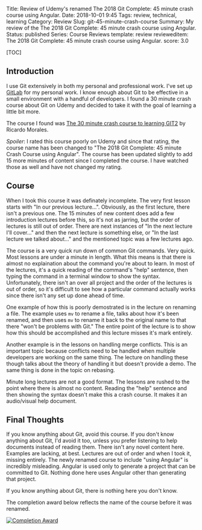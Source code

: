 Title: Review of Udemy's renamed The 2018 Git Complete: 45 minute crash course using Angular.
Date: 2018-10-01 9:45
Tags: review, technical, learning
Category: Review
Slug: git-45-minute-crash-course
Summary: My review of the The 2018 Git Complete: 45 minute crash course using Angular.  
Status: published
Series: Course Reviews
template: review
revieweditem: The 2018 Git Complete: 45 minute crash course using Angular.
score: 3.0

[TOC]

## Introduction

I use Git extensively in both my personal and professional work. I've set up [GitLab][1] for my personal work. I know enough about Git to be effective in a small environment with a handful of developers. I found a 30 minute crash course about Git on Udemy and decided to take it with the goal of learning a little bit more. 

The course I found was [The 30 minute crash course to learning GIT][2][2] by Ricardo Morales. 

*Spoiler*: I rated this course poorly on Udemy and since that rating, the course name has been changed to "The 2018 Git Complete: 45 minute Crash Course using Angular". The course has been updated slightly to add 15 more minutes of content since I completed the course. I have watched those as well and have not changed my rating. 

## Course

When I took this course it was definately incomplete. The very first lesson starts with "In our previous lecture...". Obviously, as the first lecture, there isn't a previous one. The 15 minutes of new content does add a few introduction lectures before this, so it's not as jarring, but the order of lectures is still out of order. There are next instances of "In the next lecture I'll cover..." and then the next lecture is something else, or "In the last lecture we talked about..." and the mentioned topic was a few lectures ago.

The course is a very quick run down of common Git commands. Very quick. Most lessons are under a minute in length. What this means is that there is almost no explaination about the command you're about to learn. In most of the lectures, it's a quick reading of the command's "help" sentence, then typing the command in a terminal window to show the syntax. Unfortunately, there isn't an over all project and the order of the lectures is out of order, so it's difficult to see how a particular command actually works since there isn't any set up done ahead of time. 

One example of how this is poorly demostrated is in the lecture on renaming a file. The example uses `mv` to rename a file, talks about how it's been renamed, and then uses `mv` to rename it back to the original name to that there "won't be problems with Git." The entire point of the lecture is to show how this should be accomplished and this lecture misses it's mark entirely.

Another example is in the lessons on handling merge conflicts. This is an important topic because conflicts need to be handled when multiple developers are working on the same thing. The lecture on handling these though talks about the theory of handling it but doesn't provide a demo. The same thing is done in the topic on rebasing.

Minute long lectures are not a good format. The lessons are rushed to the point where there is almost no content. Reading the "help" sentence and then showing the syntax doesn't make this a crash course. It makes it an audio/visual help document. 

## Final Thoughts 

If you know anything about Git, avoid this course. If you don't know anything about Git, I'd avoid it too, unless you prefer listening to help documents instead of reading them. There isn't any novel content here. Examples are lacking, at best. Lectures are out of order and when I took it, missing entirely. The newly renamed course to include "using Angular" is incredibly misleading. Angular is used only to generate a project that can be committed to Git. Nothing done here uses Angular other than generating that project. 

If you know anything about Git, there is nothing here you don't know. 

The completion award below reflects the name of the course before it was renamed. 

[![Completion Award][3]][4]


 [1]: {filename}2018_04_12_setting_up_gitlab.md
 [2]: https://www.udemy.com/git-complete-the-30-minute-crash-course-to-learning-git/
 [3]: {attach}images/udemy-git-crash-course.jpg
 [4]: https://ude.my/UC-H4EVPTH5
